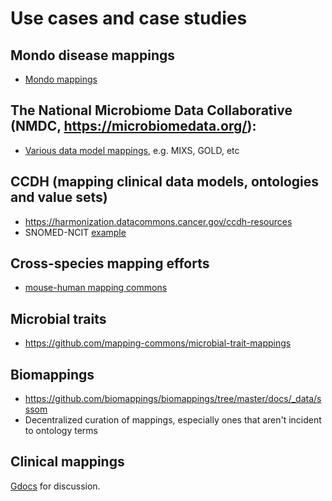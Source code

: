 # Use cases and case studies

## Mondo disease mappings

- [Mondo mappings](https://github.com/monarch-initiative/mondo/tree/master/src/ontology/mappings)

## The National Microbiome Data Collaborative (NMDC, https://microbiomedata.org/):

- [Various data model mappings](https://github.com/microbiomedata/nmdc-schema/tree/main/sssom), e.g. MIXS, GOLD, etc

## CCDH (mapping clinical data models, ontologies and value sets)

- https://harmonization.datacommons.cancer.gov/ccdh-resources
- SNOMED-NCIT [example](https://docs.google.com/spreadsheets/d/18luA05E9wLukOFamsRV3FWVnoCr57o8qAHe-aGYrPr8/edit#gid=509055704)

## Cross-species mapping efforts

- [mouse-human mapping commons](https://github.com/mapping-commons/mh_mapping_initiative)

## Microbial traits

- https://github.com/mapping-commons/microbial-trait-mappings

## Biomappings

- https://github.com/biomappings/biomappings/tree/master/docs/_data/sssom
- Decentralized curation of mappings, especially ones that aren't incident to ontology terms

## Clinical mappings

[Gdocs](https://docs.google.com/document/d/1p7MVn0UGro6SMgnCfi70BOYgrDRoNkEjpXXAl8_hYXw/edit) for discussion.
